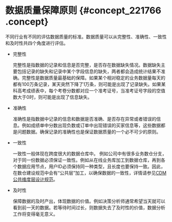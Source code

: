 # 数据质量保障原则 {#concept_221766 .concept}

不同行业有不同的评估数据质量的标准。数据质量可以从完整性、准确性、一致性和及时性共四个角度进行评估。

-   完整性

    完整性是指数据的记录和信息是否完整，是否存在数据缺失情况。数据缺失主要包括记录的缺失和记录中某个字段信息的缺失，两者都会造成统计结果不准确。完整性是数据质量最基础的保障。如果某个相对稳定的业务数据量每天的都有100万条记录，某天突然下降了1万条，则可能是出现了记录缺失。如果某科高考成绩表中，每个考卷分数都对应一个准考证号，当准考证号字段的空值数大于0时，则可能是出现了信息缺失。

-   准确性

    准确性是指数据中记录的信息和数据是否准确、是否存在异常或者错误的信息。例如成绩单中分数出现负数或订单中出现错误的买家信息等，这些数据都是问题数据。确保记录的准确性也是保证数据质量的一个必不可少的原则。

-   一致性

    一致性一般体现在跨度很大的数据仓库中。 例如公司中有很多业务数仓分支，对于同一份数据必须保证一致性。例如从在线业务库加工到数据仓库，再到各个数据应用节点，用户ID必须保持同一种类型，且长度也要保持一致。因此，在数仓建设规范中会有“公共层”加工，以确保数据的一致性，详情请参见[CDM公共维度层设计规范](../../../../cn.zh-CN/数仓建设指南/CDM公共维度层设计规范.md#)。

-   及时性

    保障数据的及时产出，体现数据的价值。例如决策分析师通常希望当天就可以看到前一天的数据。若等待时间过长，则数据失去了及时性的价值，数据分析工作将变得毫无意义。


